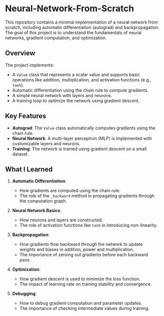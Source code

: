 # Neural-Network-From-Scratch

This repository contains a minimal implementation of a neural network from scratch, including automatic differentiation (autograd) and backpropagation. The goal of this project is to understand the fundamentals of neural networks, gradient computation, and optimization.

## Overview

The project implements:
- A `Value` class that represents a scalar value and supports basic operations like addition, multiplication, and activation functions (e.g., `tanh`).
- Automatic differentiation using the chain rule to compute gradients.
- A simple neural network with layers and neurons.
- A training loop to optimize the network using gradient descent.

## Key Features

- **Autograd**: The `Value` class automatically computes gradients using the chain rule.
- **Neural Network**: A multi-layer perceptron (MLP) is implemented with customizable layers and neurons.
- **Training**: The network is trained using gradient descent on a small dataset.

## What I Learned

1. **Automatic Differentiation**:
   - How gradients are computed using the chain rule.
   - The role of the `_backward` method in propagating gradients through the computation graph.

2. **Neural Network Basics**:
   - How neurons and layers are constructed.
   - The role of activation functions like `tanh` in introducing non-linearity.

3. **Backpropagation**:
   - How gradients flow backward through the network to update weights and biases in addition, power and multiplication. 
   - The importance of zeroing out gradients before each backward pass.

4. **Optimization**:
   - How gradient descent is used to minimize the loss function.
   - The impact of learning rate on training stability and convergence.

5. **Debugging**:
   - How to debug gradient computation and parameter updates.
   - The importance of checking intermediate values during training. 